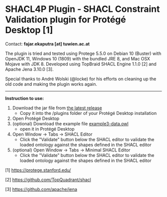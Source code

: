 # SHACL4P Plugin - SHACL Constraint Validation plugin for Protégé Desktop [1]

Contact: **fajar.ekaputra [at] tuwien.ac.at**

The plugin is tried and tested using Protege 5.5.0 on Debian 10 (Buster) with OpenJDK 11, Windows 10 (1809) with the bundled JRE 8, and Mac OSX Mojave with JDK 8.
Developed using TopBraid SHACL Engine 1.1.0 [2] and Apache Jena 3.10.0 [3].   

Special thanks to André Wolski (@locke) for his efforts on cleaning up the old code and making the plugin works again. 

----

**Instruction to use:**
1. Download the jar file from [the latest release](https://github.com/fekaputra/shacl-plugin/releases)
    * Copy it into the /plugins folder of your Protégé Desktop installation
1. Open Protégé Desktop
1. (optional) Download the example file [example3-data.owl](https://raw.githubusercontent.com/fekaputra/shacl-plugin/master/src/main/resources/example3-data.owl)
    * open it in Protégé Desktop
1. Open Window -> Tabs -> SHACL Editor
    * Click the "Validate" button below the SHACL editor to validate the loaded ontology against the shapes defined in the SHACL editor
1. (optional) Open Window -> Tabs -> Minimal SHACL Editor
    * Click the "Validate" button below the SHACL editor to validate the loaded ontology against the shapes defined in the SHACL editor

[1] https://protege.stanford.edu/

[2] https://github.com/TopQuadrant/shacl

[3] https://github.com/apache/jena
